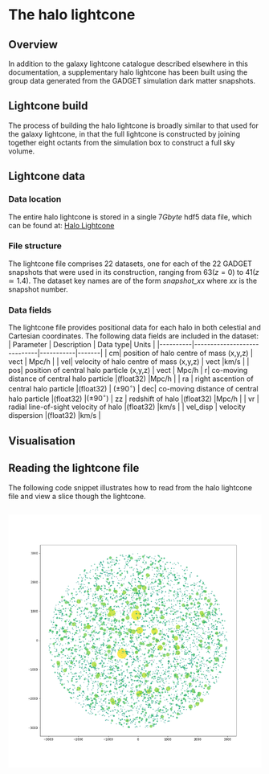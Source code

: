 


# The halo lightcone

## Overview
In addition to the galaxy lightcone catalogue described elsewhere in this documentation, a supplementary halo lightcone has been built using the group data generated from the GADGET simulation  dark matter snapshots.

## Lightcone build
The process of building the halo lightcone is broadly similar to that used for the galaxy lightcone, in that the full lightcone is constructed by joining together eight octants from the simulation box to construct a full sky volume. 

## Lightcone data
### Data location
The entire halo lightcone is stored in a single $7 Gbyte$ hdf5 data file, which can be found at:
[Halo Lightcone](Canonical%20Path%09/cosma6/data/dp004/dc-boot5/Lightcone/Halo_FullSky)

### File structure
The lightcone file comprises 22 datasets, one for each of the 22 GADGET snapshots that were used in its construction, ranging from $63 (z=0)$ to $41 (z\simeq 1.4)$. The dataset key names are of the form *snapshot_xx*  where *xx* is the snapshot number.

### Data fields
The lightcone file provides positional data for each halo in both celestial and Cartesian coordinates.  The following data fields are included in the dataset:
| Parameter |         Description     | Data type| Units |
|----------|-----------------------------|-----------|-------|
| cm| position of halo centre of mass (x,y,z) | vect | Mpc/h |
| vel| velocity of halo centre of mass (x,y,z) | vect |km/s |
| pos| position of central halo particle (x,y,z) | vect | Mpc/h
| r| co-moving distance of central halo particle  |(float32) |Mpc/h |
| ra | right ascention of central halo particle  |(float32) | $(\pm 90^\circ)$ 
| dec| co-moving distance of central halo particle  |(float32) |$(\pm 90^\circ)$ 
| zz | redshift of halo  |(float32) |Mpc/h |
| vr | radial line-of-sight velocity of halo  |(float32) |km/s |
| vel_disp | velocity dispersion  |(float32) |km/s |

## Visualisation

## Reading the lightcone file
The following code snippet illustrates how to read from the halo lightcone file and view a slice though the lightcone.
```python

```
![enter image description here](https://raw.githubusercontent.com/rajbooth/Lightcone/master/images/Halo_lightcone.png)

<!--stackedit_data:
eyJoaXN0b3J5IjpbLTEyMjY4Mzc0NjYsLTc3NjA5NTQyMiwxOT
I4NjUzMjMyXX0=
-->